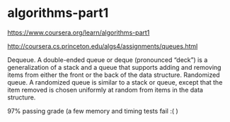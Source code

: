 # algorithms-part1
https://www.coursera.org/learn/algorithms-part1

http://coursera.cs.princeton.edu/algs4/assignments/queues.html

Dequeue. A double-ended queue or deque (pronounced “deck”) is a generalization of a stack and a queue that supports adding and removing items from either the front or the back of the data structure.
Randomized queue. A randomized queue is similar to a stack or queue, except that the item removed is chosen uniformly at random from items in the data structure.

97% passing grade (a few memory and timing tests fail :( )
